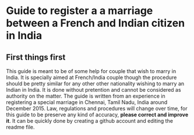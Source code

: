 # Guide to register a a marriage between a French and Indian citizen in India
## First things first
This guide is meant to be of some help for couple that wish to marry in India. It is specially aimed at French/India couple though the procedure should be pretty similar for any other other nationality wishing to marry an Indian in India. It is done without pretention and cannot be considered as authority on the matter. The guide is written from an experience in registering a special marriage in Chennai, Tamil Nadu, India around December 2015. Law, regulations and procedures will change over time, for this guide to be preserve any kind of accuracy, **please correct and improve it**. It can be quickly done by creating a github account and editing the readme file.
